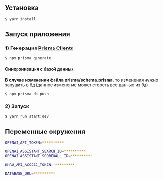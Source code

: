 ## Установка

```bash
$ yarn install
```

## Запуск приложения

### 1) Генерация [Prisma Clients](https://www.prisma.io/docs/orm/prisma-client/setup-and-configuration/instantiate-prisma-client)

```bash
$ npx prisma generate
```

#### Синхронизация с базой данных
<ins><strong>В случае изменении файла prisma/schema.prisma</strong></ins>, то изменения нужно запушить в бд (данное изменение может стереть все данные из бд)
```bash
$ npx prisma db push
```


### 2) Запуск

```bash
$ yarn run start:dev
```

## Переменные окружения

```bash
OPENAI_API_TOKEN=**********

OPENAI_ASSISTANT_SEARCH_ID=**********
OPENAI_ASSISTANT_SCOREBALL_ID=**********

HHRU_API_ACCESS_TOKEN=**********

DATABASE_URL=**********
```



